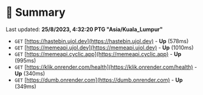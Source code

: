 # 📖 Summary
Last updated: **25/8/2023, 4:32:20 PTG "Asia/Kuala_Lumpur"**

- `GET` [https://hastebin.ujol.dev](https://hastebin.ujol.dev) - **Up** (578ms)
- `GET` [https://memeapi.ujol.dev](https://memeapi.ujol.dev) - **Up** (1010ms)
- `GET` [https://memeapi.cyclic.app](https://memeapi.cyclic.app) - **Up** (995ms)
- `GET` [https://klik.onrender.com/health](https://klik.onrender.com/health) - **Up** (340ms)
- `GET` [https://dumb.onrender.com](https://dumb.onrender.com) - **Up** (349ms)
